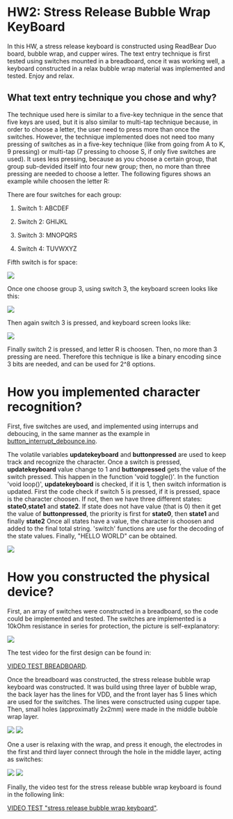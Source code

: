 # HW2: Stress Release Bubble Wrap KeyBoard
In this HW, a stress release keyboard is constructed using ReadBear Duo board, bubble wrap, and cupper wires. The text entry technique is first tested using switches mounted in a breadboard, once it was working well, a keyboard constructed in a relax bubble wrap material was implemented and tested. Enjoy and relax.

## What text entry technique you chose and why?

The technique used here is similar to a five-key technique in the sence that five keys are used, but it is also similar to multi-tap technique because, in order to choose a letter, the user need to press more than once the switches. However, the technique implemented does not need too many pressing of switches as in a five-key technique (like from going from A to K, 9 pressing) or multi-tap (7 pressing to choose S, if only five switches are used). It uses less pressing, because as you choose a certain group, that group sub-devided itself into four new group; then, no more than three pressing are needed to choose a letter. The following figures shows an example while choosen the letter R:

There are four switches for each group:

1. Switch 1: ABCDEF

2. Switch 2: GHIJKL

3. Switch 3: MNOPQRS

4. Switch 4: TUVWXYZ

Fifth switch is for space:

![](https://googledrive.com/host/0Bwp10bnNHRKxTkhoR1FMZUFmUTg/keyboard1.png)

Once one choose group 3, using switch 3, the keyboard screen looks like this:

![](https://googledrive.com/host/0Bwp10bnNHRKxTkhoR1FMZUFmUTg/keyboard2.png)

Then again switch 3 is pressed, and keyboard screen looks like:

![](https://googledrive.com/host/0Bwp10bnNHRKxTkhoR1FMZUFmUTg/keyboard3.png)

Finally switch 2 is pressed, and letter R is choosen. Then, no more than 3 pressing are need. Therefore this technique is like a binary encoding since 3 bits are needed, and can be used for 2^8 options.

# How you implemented character recognition?

First, five switches are used, and implemented using interrups and deboucing, in the same manner as the example in [button_interrupt_debounce.ino](https://github.com/bjo3rn/idd-examples/tree/master/redbearduo/examples/button_interrupt_debounce).

The volatile variables **updatekeyboard** and **buttonpressed** are used to keep track and recognize the character. Once a switch is pressed, **updatekeyboard** value change to 1 and **buttonpressed** gets the value of the switch pressed. This happen in the function 'void toggle()'. In the function 'void loop()', **updatekeyboard** is checked, if it is 1, then switch information is updated. First the code check if switch 5 is pressed, if it is pressed, space is the character choosen. If not, then we have three different states: **state0**,**state1** and **state2**. If state does not have value (that is 0) then it get the value of **buttonpressed**, the priority is first for **state0**, then **state1** and finally **state2** Once all states have a value, the character is choosen and added to the final total string. 'switch' functions are use for the decoding of the state values. Finally, "HELLO WORLD" can be obtained.

![](https://googledrive.com/host/0Bwp10bnNHRKxTkhoR1FMZUFmUTg/helloworldhw2.png)

# How you constructed the physical device?

First, an array of switches were constructed in a breadboard, so the code could be implemented and tested. The switches are implemented is a 10kOhm resistance in series for protection, the picture is self-explanatory:

![](https://googledrive.com/host/0Bwp10bnNHRKxTkhoR1FMZUFmUTg/IMG_4179.jpg)

The test video for the first design can be found in:

[VIDEO TEST BREADBOARD](https://drive.google.com/drive/u/0/folders/0Bwp10bnNHRKxZUp4dEtjd1dUeG8).

Once the breadboard was constructed, the stress release bubble wrap keyboard was constructed. It was build using three layer of bubble wrap, the back layer has the lines for VDD, and the front layer has 5 lines which are used for the switches. The lines were consctructed using cupper tape. Then, small holes (approximatly 2x2mm) were made in the middle bubble wrap layer. 

![](https://googledrive.com/host/0Bwp10bnNHRKxTkhoR1FMZUFmUTg/IMG_4182.jpg)
![](https://googledrive.com/host/0Bwp10bnNHRKxTkhoR1FMZUFmUTg/IMG_4181.jpg)

One a user is relaxing with the wrap, and press it enough, the electrodes in the first and third layer connect through the hole in the middle layer, acting as switches:

![](https://googledrive.com/host/0Bwp10bnNHRKxTkhoR1FMZUFmUTg/IMG_4183.jpg)
![](https://googledrive.com/host/0Bwp10bnNHRKxTkhoR1FMZUFmUTg/IMG_4185.jpg)

Finally, the video test for the stress release bubble wrap keyboard is found in the following link:

[VIDEO TEST "stress release bubble wrap keyboard"](https://drive.google.com/drive/u/0/folders/0Bwp10bnNHRKxZUp4dEtjd1dUeG8).
